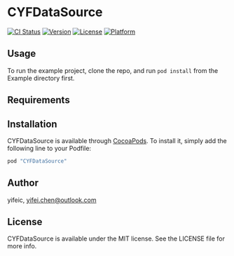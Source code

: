 # CYFDataSource

[![CI Status](http://img.shields.io/travis/yifeic/CYFDataSource.svg?style=flat)](https://travis-ci.org/yifeic/CYFDataSource)
[![Version](https://img.shields.io/cocoapods/v/CYFDataSource.svg?style=flat)](http://cocoapods.org/pods/CYFDataSource)
[![License](https://img.shields.io/cocoapods/l/CYFDataSource.svg?style=flat)](http://cocoapods.org/pods/CYFDataSource)
[![Platform](https://img.shields.io/cocoapods/p/CYFDataSource.svg?style=flat)](http://cocoapods.org/pods/CYFDataSource)

## Usage

To run the example project, clone the repo, and run `pod install` from the Example directory first.

## Requirements

## Installation

CYFDataSource is available through [CocoaPods](http://cocoapods.org). To install
it, simply add the following line to your Podfile:

```ruby
pod "CYFDataSource"
```

## Author

yifeic, yifei.chen@outlook.com

## License

CYFDataSource is available under the MIT license. See the LICENSE file for more info.
